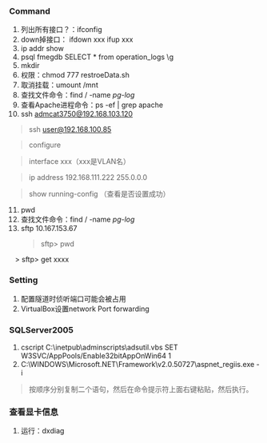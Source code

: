 ### Command

1. 列出所有接口？：ifconfig
2. down掉接口：
  ifdown xxx
  ifup xxx
3. ip addr show
4. psql fmegdb
  SELECT * from operation_logs
  \g
5. mkdir
6. 权限：chmod 777 restroeData.sh
7. 取消挂载：umount /mnt
8. 查找文件命令：find / -name *pg-log*
9. 查看Apache进程命令：ps -ef | grep apache
10. ssh admcat3750@192.168.103.120

  > ssh user@192.168.100.85
  
  > configure
  
  > interface xxx（xxx是VLAN名）
  
  > ip address 192.168.111.222 255.0.0.0
  
  > show running-config （查看是否设置成功）  
11. pwd
12. 查找文件命令：find / -name *pg-log*
13. sftp 10.167.153.67
    > sftp> pwd
    
    > sftp> get xxxx

### Setting
1. 配置隧道时侦听端口可能会被占用
2. VirtualBox设置network Port forwarding

### SQLServer2005
1. cscript C:\inetpub\adminscripts\adsutil.vbs SET W3SVC/AppPools/Enable32bitAppOnWin64 1
2. C:\WINDOWS\Microsoft.NET\Framework\v2.0.50727\aspnet_regiis.exe -i
> 按顺序分别复制二个语句，然后在命令提示符上面右键粘贴，然后执行。

### 查看显卡信息
1. 运行：dxdiag

